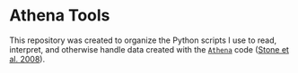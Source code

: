 # Athena Tools

This repository was created to organize the Python scripts I use to read, interpret, and otherwise handle data created with the [`Athena`](https://github.com/PrincetonUniversity/Athena-Cversion) code ([Stone et al. 2008](https://doi.org/10.1086/588755)).
